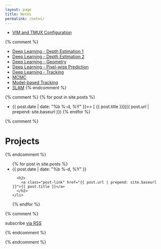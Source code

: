 ```yaml
---
layout: page
title: Notes
permalink: /notes/
---
```


- [VIM and TMUX Configuration](https://github.com/feixh/vim_tmux_cfg)

{% comment %}
- [Deep Learning - Depth Estimation 1](oldnotes/depth_estimation1.html)
- [Deep Learning - Depth Estimation 2](oldnotes/depth_estimation2.html)
- [Deep Learning - Geometry](oldnotes/deep_geometric_vision.html)
- [Deep Learning - Pixel-wise Prediction](oldnotes/pixelwise_prediction_architecture.html)
- [Deep Learning - Tracking](oldnotes/tracking.html)
- [MCMC](oldnotes/MCMC.html)
- [Model-based Tracking](oldnotes/model_based_tracking.html)
- [SLAM](oldnotes/slam.html)
{% endcomment %}


{% comment %}
{% for post in site.posts %}
* {{ post.date | date: "%b %-d, %Y" }}\>\>
  [ {{ post.title }}]({{ post.url | prepend: site.baseurl }})
{% endfor %}

<!-- Original Html Page -->
{% comment %}
<h1 class="page-heading">Projects</h1>
{% endcomment %}

<ul class="post-list">
  {% for post in site.posts %}
    <li>
      <span class="post-meta">{{ post.date | date: "%b %-d, %Y" }}</span>

      <h2>
        <a class="post-link" href="{{ post.url | prepend: site.baseurl }}">{{ post.title }}</a>
      </h2>
    </li>
  {% endfor %}
</ul>

{% comment %}
<p class="rss-subscribe">subscribe <a href="{{ "/feed.xml" | prepend: site.baseurl }}">via RSS</a></p>
{% endcomment %}


{% endcomment %}
